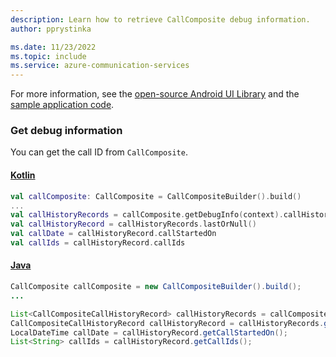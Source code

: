 ```yaml
---
description: Learn how to retrieve CallComposite debug information.
author: pprystinka

ms.date: 11/23/2022
ms.topic: include
ms.service: azure-communication-services
---
```


For more information, see the [open-source Android UI Library](https://github.com/Azure/communication-ui-library-android) and the [sample application code](https://github.com/Azure-Samples/communication-services-android-quickstarts/tree/main/ui-calling).

### Get debug information

You can get the call ID from `CallComposite`.

#### [Kotlin](#tab/kotlin)

```kotlin
val callComposite: CallComposite = CallCompositeBuilder().build()
...
val callHistoryRecords = callComposite.getDebugInfo(context).callHistoryRecords
val callHistoryRecord = callHistoryRecords.lastOrNull()
val callDate = callHistoryRecord.callStartedOn
val callIds = callHistoryRecord.callIds
```

#### [Java](#tab/java)

```java
CallComposite callComposite = new CallCompositeBuilder().build();
...

List<CallCompositeCallHistoryRecord> callHistoryRecords = callComposite.getDebugInfo(context).getCallHistoryRecords();
CallCompositeCallHistoryRecord callHistoryRecord = callHistoryRecords.get(callHistoryRecords.size() - 1);
LocalDateTime callDate = callHistoryRecord.getCallStartedOn();
List<String> callIds = callHistoryRecord.getCallIds();
```
